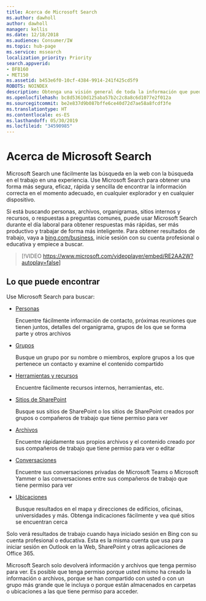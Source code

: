 ```yaml
---
title: Acerca de Microsoft Search
ms.author: dawholl
author: dawholl
manager: kellis
ms.date: 12/18/2018
ms.audience: Consumer/IW
ms.topic: hub-page
ms.service: mssearch
localization_priority: Priority
search.appverid:
- BFB160
- MET150
ms.assetid: b453e6f0-10cf-4384-9914-241f425cd5f9
ROBOTS: NOINDEX
description: Obtenga una visión general de toda la información que puede encontrar al usar Microsoft Search
ms.openlocfilehash: bc8d53610d125aba57b2c2c8a8c6d1077e2f012a
ms.sourcegitcommit: be2e837d9b087bffe6ce40d72d7ae58a8fcdf3fe
ms.translationtype: HT
ms.contentlocale: es-ES
ms.lasthandoff: 05/30/2019
ms.locfileid: "34590985"
---
```

# <a name="about-microsoft-search"></a>Acerca de Microsoft Search

Microsoft Search une fácilmente las búsqueda en la web con la búsqueda en el trabajo en una experiencia. Use Microsoft Search para obtener una forma más segura, eficaz, rápida y sencilla de encontrar la información correcta en el momento adecuado, en cualquier explorador y en cualquier dispositivo.
  
Si está buscando personas, archivos, organigramas, sitios internos y recursos, o respuestas a preguntas comunes, puede usar Microsoft Search durante el día laboral para obtener respuestas más rápidas, ser más productivo y trabajar de forma más inteligente. Para obtener resultados de trabajo, vaya a [bing.com/business](https://www.bing.com/business), inicie sesión con su cuenta profesional o educativa y empiece a buscar. 
  
> [!VIDEO https://www.microsoft.com/videoplayer/embed/RE2AA2W?autoplay=false]

## <a name="what-you-can-find"></a>Lo que puede encontrar
  
Use Microsoft Search para buscar:
  
- [Personas](find-people-and-groups.md)
    
    Encuentre fácilmente información de contacto, próximas reuniones que tienen juntos, detalles del organigrama, grupos de los que se forma parte y otros archivos
    
- [Grupos](find-people-and-groups.md)
    
    Busque un grupo por su nombre o miembros, explore grupos a los que pertenece un contacto y examine el contenido compartido
    
- [Herramientas y recursos](find-resources-tools-and-more.md)
    
    Encuentre fácilmente recursos internos, herramientas, etc.
    
- [Sitios de SharePoint](find-sharepoint-sites.md)
    
    Busque sus sitios de SharePoint o los sitios de SharePoint creados por grupos o compañeros de trabajo que tiene permiso para ver
    
- [Archivos](find-files.md)
    
    Encuentre rápidamente sus propios archivos y el contenido creado por sus compañeros de trabajo que tiene permiso para ver o editar
    
- [Conversaciones](find-conversations.md)
    
    Encuentre sus conversaciones privadas de Microsoft Teams o Microsoft Yammer o las conversaciones entre sus compañeros de trabajo que tiene permiso para ver
    
- [Ubicaciones](find-locations.md)
    
    Busque resultados en el mapa y direcciones de edificios, oficinas, universidades y más. Obtenga indicaciones fácilmente y vea qué sitios se encuentran cerca    
    
Solo verá resultados de trabajo cuando haya iniciado sesión en Bing con su cuenta profesional o educativa. Esta es la misma cuenta que usa para iniciar sesión en Outlook en la Web, SharePoint y otras aplicaciones de Office 365. 
  
Microsoft Search solo devolverá información y archivos que tenga permiso para ver. Es posible que tenga permiso porque usted mismo ha creado la información o archivos, porque se han compartido con usted o con un grupo más grande que le incluya o porque están almacenados en carpetas o ubicaciones a las que tiene permiso para acceder.

  

